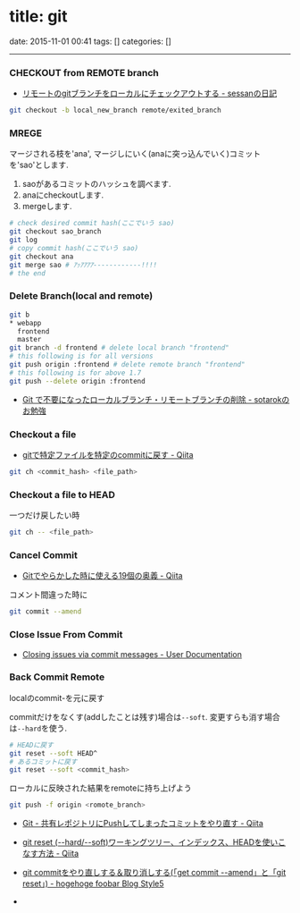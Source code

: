 title: git 
==========
date: 2015-11-01 00:41
tags: []
categories: []
- - -

### CHECKOUT from REMOTE branch

- [リモートのgitブランチをローカルにチェックアウトする - sessanの日記](http://sessan.hatenablog.com/entry/2012/11/04/132746)


```bash
git checkout -b local_new_branch remote/exited_branch
```

### MREGE

マージされる枝を'ana', マージしにいく(anaに突っ込んでいく)コミットを'sao'とします.

1. saoがあるコミットのハッシュを調べます.
2. anaにcheckoutします.
3. mergeします.

```bash
# check desired commit hash(ここでいう sao)
git checkout sao_branch
git log
# copy commit hash(ここでいう sao)
git checkout ana
git merge sao # ｱｯｱｱｱｱ------------!!!!
# the end
```

### Delete Branch(local and remote)

```bash
git b
* webapp
  frontend  
  master
git branch -d frontend # delete local branch "frontend"
# this following is for all versions
git push origin :frontend # delete remote branch "frontend"
# this following is for above 1.7
git push --delete origin :frontend
```

- [Git で不要になったローカルブランチ・リモートブランチの削除 - sotarokのお勉強](http://d.hatena.ne.jp/strkpy/20090719/1247970185)

### Checkout a file

- [gitで特定ファイルを特定のcommitに戻す - Qiita](http://qiita.com/ritukiii/items/5bc8f74dbf4dc5d1384c)

```bash
git ch <commit_hash> <file_path>
```

### Checkout a file to HEAD
一つだけ戻したい時

```bash
git ch -- <file_path>
```

### Cancel Commit

- [Gitでやらかした時に使える19個の奥義 - Qiita](http://qiita.com/muran001/items/dea2bbbaea1260098051)

コメント間違った時に
```bash
git commit --amend
```

### Close Issue From Commit

 - [Closing issues via commit messages - User Documentation](https://help.github.com/articles/closing-issues-via-commit-messages/)

### Back Commit Remote

localのcommit-を元に戻す

commitだけをなくす(addしたことは残す)場合は`--soft`.
変更すらも消す場合は`--hard`を使う.

```bash
# HEADに戻す
git reset --soft HEAD^
# あるコミットに戻す
git reset --soft <commit_hash>
```

ローカルに反映された結果をremoteに持ち上げよう
```bash
git push -f origin <romote_branch>
```

- [Git - 共有レポジトリにPushしてしまったコミットをやり直す - Qiita](http://qiita.com/yutori_enginner/items/959a1a78ebc8ca70d7f6)
- [ git reset (--hard/--soft)ワーキングツリー、インデックス、HEADを使いこなす方法 - Qiita](http://qiita.com/shuntaro_tamura/items/db1aef9cf9d78db50ffe)
- [git commitをやり直しする＆取り消しする(「get commit --amend」と「git reset」) - hogehoge foobar Blog Style5](http://d.hatena.ne.jp/mrgoofy33/20100910/1284069468)



-

